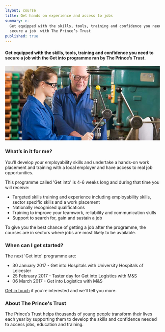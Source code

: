 ```yaml
---
layout: course
title: Get hands on experience and access to jobs
summary: >-
  Get equipped with the skills, tools, training and confidence you need to
  secure a job  with The Prince’s Trust
published: true
---
```


#### Get equipped with the skills, tools, training and confidence you need to secure a job with the Get into programme ran by The Prince’s Trust.

![Young man shows younger woman how to operate drill](/img/engineering.jpg)

### What’s in it for me?

You’ll develop your employability skills and undertake a hands-on work placement and training with a local employer and have access to real job opportunities. 

This programme called 'Get into' is 4-6 weeks long and during that time you will receive:

* Targeted skills training and experience including employability skills, sector specific skills and a work placement 
* Nationally recognised qualifications
* Training to improve your teamwork, reliability and communication skills
* Support to search for, gain and sustain a job

To give you the best chance of getting a job after the programme, the courses are in sectors where jobs are most likely to be available.

### When can I get started?

The next 'Get into' programme are:

- 30 January 2017 - Get into Hospitals with University Hospitals of Leicester
- 25 February 2017 - Taster day for Get into Logistics with M&S
- 06 March 2017 - Get into Logistics with M&S

[Get in touch](https://www.yesproject.org/contact/) if you’re interested and we’ll tell you more.


### About The Prince's Trust

The Prince’s Trust helps thousands of young people transform their lives each year by supporting them to develop the skills and confidence needed to access jobs, education and training.
